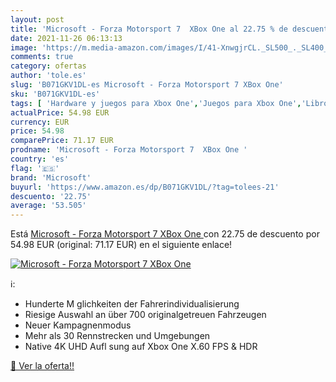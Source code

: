 ```yaml
---
layout: post
title: 'Microsoft - Forza Motorsport 7  XBox One al 22.75 % de descuento'
date: 2021-11-26 06:13:13
image: 'https://m.media-amazon.com/images/I/41-XnwgjrCL._SL500_._SL400_.jpg'
comments: true
category: ofertas
author: 'tole.es'
slug: 'B071GKV1DL-es Microsoft - Forza Motorsport 7 XBox One'
sku: 'B071GKV1DL-es'
tags: [ 'Hardware y juegos para Xbox One','Juegos para Xbox One','Libros','Videojuegos','microsoft','xbox', ]
actualPrice: 54.98 EUR
currency: EUR
price: 54.98
comparePrice: 71.17 EUR
prodname: 'Microsoft - Forza Motorsport 7  XBox One '
country: 'es'
flag: '🇪🇸'
brand: 'Microsoft'
buyurl: 'https://www.amazon.es/dp/B071GKV1DL/?tag=tolees-21'
descuento: '22.75'
average: '53.505'
---
```


Está [Microsoft - Forza Motorsport 7  XBox One ](https://www.amazon.es/dp/B071GKV1DL/?tag=tolees-21) con 22.75 de descuento por 54.98 EUR (original: 71.17 EUR) en el siguiente enlace!

[![Microsoft - Forza Motorsport 7  XBox One](https://m.media-amazon.com/images/I/41-XnwgjrCL._SL500_._SL400_.jpg)](https://www.amazon.es/dp/B071GKV1DL/?tag=tolees-21)

ℹ️:

- Hunderte M glichkeiten der Fahrerindividualisierung
- Riesige Auswahl an über 700 originalgetreuen Fahrzeugen
- Neuer Kampagnenmodus
- Mehr als 30 Rennstrecken und Umgebungen
- Native 4K UHD Aufl sung auf Xbox One X.60 FPS & HDR

[🛒 Ver la oferta!!](https://www.amazon.es/dp/B071GKV1DL/?tag=tolees-21)
